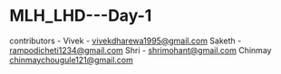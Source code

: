 # MLH_LHD---Day-1

contributors -
Vivek - vivekdharewa1995@gmail.com
Saketh - rampodicheti1234@gmail.com
Shri - shrimohant@gmail.com
Chinmay chinmaychougule121@gmail.com
